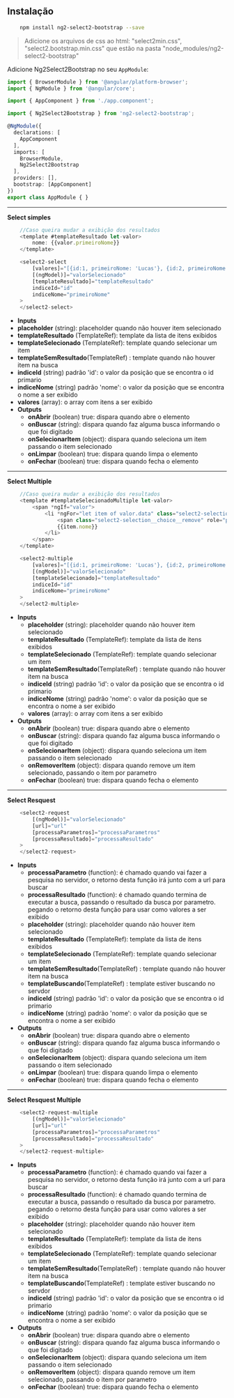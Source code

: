 ## Instalação ##
```bash
    npm install ng2-select2-bootstrap --save
```

> Adicione os arquivos de css ao html: "select2min.css",
> "select2.bootstrap.min.css" que estão na pasta
> "node_modules/ng2-select2-bootstrap"

Adicione Ng2Select2Bootstrap no seu `AppModule`:

```typescript
import { BrowserModule } from '@angular/platform-browser';
import { NgModule } from '@angular/core';

import { AppComponent } from './app.component';

import { Ng2Select2Bootstrap } from 'ng2-select2-bootstrap';

@NgModule({
  declarations: [
    AppComponent
  ],
  imports: [
    BrowserModule,
    Ng2Select2Bootstrap
  ],
  providers: [],
  bootstrap: [AppComponent]
})
export class AppModule { }
```


----------


**Select simples**
```typescript
    //Caso queira mudar a exibição dos resultados
    <template #templateResultado let-valor>
        nome: {{valor.primeiroNome}}
    </template>

    <select2-select
        [valores]="[{id:1, primeiroNome: 'Lucas'}, {id:2, primeiroNome: 'João'}]"
        [(ngModel)]="valorSelecionado"
        [templateResultado]="templateResultado"
        indiceId="id"
        indiceNome="primeiroNome"
    >
    </select2-select>
```
- **Inputs**
 - **placeholder** (string): placeholder quando não houver item selecionado
 - **templateResultado** (TemplateRef): template da lista de itens exibidos
 - **templateSelecionado** (TemplateRef): template quando selecionar um item
 - **templateSemResultado**(TemplateRef) : template quando não houver item na busca
 - **indiceId** (string) padrão 'id': o valor da posição que se encontra o id primario
 - **indiceNome** (string) padrão 'nome': o valor da posição que se encontra o nome a ser exibido
 - **valores** (array): o array com itens a ser exibido
- **Outputs**
	 - **onAbrir** (boolean) true: dispara quando abre o elemento
	 - **onBuscar** (string): dispara quando faz alguma busca informando o que foi digitado
	 - **onSelecionarItem** (object): dispara quando seleciona um item passando o item selecionado
	 - **onLimpar** (boolean) true: dispara quando limpa o elemento
	 - **onFechar** (boolean) true: dispara quando fecha o elemento


----------


**Select Multiple**
```typescript
    //Caso queira mudar a exibição dos resultados
    <template #templateSelecionadoMultiple let-valor>
        <span *ngIf="valor">
            <li *ngFor="let item of valor.data" class="select2-selection__choice">
                <span class="select2-selection__choice__remove" role="presentation" (click)="valor.remove(item, $event)">×</span>
                {{item.nome}}
            </li>
        </span>
    </template>

    <select2-multiple
        [valores]="[{id:1, primeiroNome: 'Lucas'}, {id:2, primeiroNome: 'João'}]"
        [(ngModel)]="valorSelecionado"
        [templateSelecionado]="templateResultado"
        indiceId="id"
        indiceNome="primeiroNome"
    >
    </select2-multiple>
```
 - **Inputs**
	 - **placeholder** (string): placeholder quando não houver item selecionado
	 - **templateResultado** (TemplateRef): template da lista de itens exibidos
	 - **templateSelecionado** (TemplateRef): template quando selecionar um item
	 - **templateSemResultado**(TemplateRef) : template quando não houver item na busca
	 - **indiceId** (string) padrão 'id': o valor da posição que se encontra o id primario
	 - **indiceNome** (string) padrão 'nome': o valor da posição que se encontra o nome a ser exibido
	 - **valores** (array): o array com itens a ser exibido
 - **Outputs**
	 - **onAbrir** (boolean) true: dispara quando abre o elemento
	 - **onBuscar** (string): dispara quando faz alguma busca informando o que foi digitado
	 - **onSelecionarItem** (object): dispara quando seleciona um item passando o item selecionado
	 - **onRemoverItem** (object): dispara quando remove um item selecionado, passando o item por parametro
	 - **onFechar** (boolean) true: dispara quando fecha o elemento


----------


**Select Resquest**
```typescript
    <select2-request
        [(ngModel)]="valorSelecionado"
        [url]="url"
        [processaParametros]="processaParametros"
        [processaResultado]="processaResultado"
    >
    </select2-request>
```
 - **Inputs**
	 - **processaParametro** (function): é chamado quando vai fazer a pesquisa no servidor, o retorno desta função irá junto com a url para buscar
	 - **processaResultado** (function): é chamado quando termina de executar a busca, passando o resultado da busca por parametro. pegando o retorno desta função para usar como valores a ser exibido
	 - **placeholder** (string): placeholder quando não houver item selecionado
	 - **templateResultado** (TemplateRef): template da lista de itens exibidos
	 - **templateSelecionado** (TemplateRef): template quando selecionar um item
	 - **templateSemResultado**(TemplateRef) : template quando não houver item na busca
	 - **templateBuscando**(TemplateRef) : template estiver buscando no servdor
	 - **indiceId** (string) padrão 'id': o valor da posição que se encontra o id primario
	 - **indiceNome** (string) padrão 'nome': o valor da posição que se encontra o nome a ser exibido
 - **Outputs**
	 - **onAbrir** (boolean) true: dispara quando abre o elemento
	 - **onBuscar** (string): dispara quando faz alguma busca informando o que foi digitado
	 - **onSelecionarItem** (object): dispara quando seleciona um item passando o item selecionado
	 - **onLimpar** (boolean) true: dispara quando limpa o elemento
	 - **onFechar** (boolean) true: dispara quando fecha o elemento


----------


**Select Resquest Multiple**
```typescript
    <select2-request-multiple
        [(ngModel)]="valorSelecionado"
        [url]="url"
        [processaParametros]="processaParametros"
        [processaResultado]="processaResultado"
    >
    </select2-request-multiple>
```
 - **Inputs**
	 - **processaParametro** (function): é chamado quando vai fazer a pesquisa no servidor, o retorno desta função irá junto com a url para buscar
	 - **processaResultado** (function): é chamado quando termina de executar a busca, passando o resultado da busca por parametro. pegando o retorno desta função para usar como valores a ser exibido
	 - **placeholder** (string): placeholder quando não houver item selecionado
	 - **templateResultado** (TemplateRef): template da lista de itens exibidos
	 - **templateSelecionado** (TemplateRef): template quando selecionar um item
	 - **templateSemResultado**(TemplateRef) : template quando não houver item na busca
	 - **templateBuscando**(TemplateRef) : template estiver buscando no servdor
	 - **indiceId** (string) padrão 'id': o valor da posição que se encontra o id primario
	 - **indiceNome** (string) padrão 'nome': o valor da posição que se encontra o nome a ser exibido
 - **Outputs**
	 - **onAbrir** (boolean) true: dispara quando abre o elemento
	 - **onBuscar** (string): dispara quando faz alguma busca informando o que foi digitado
	 - **onSelecionarItem** (object): dispara quando seleciona um item passando o item selecionado
	 - **onRemoverItem** (object): dispara quando remove um item selecionado, passando o item por parametro
	 - **onFechar** (boolean) true: dispara quando fecha o elemento